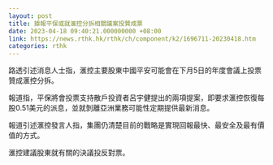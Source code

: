 ```yaml
---
layout: post
title: 據報平保或就滙控分拆相關議案投贊成票
date: 2023-04-18 09:40:21.000000000 +08:00
link: https://news.rthk.hk/rthk/ch/component/k2/1696711-20230418.htm
categories: rthk
---
```


路透引述消息人士指，滙控主要股東中國平安可能會在下月5日的年度會議上投票贊成滙控分拆。

報道指，平保將會投票支持散戶投資者呂宇健提出的兩項提案，即要求滙控恢復每股0.51美元的派息，並就剝離亞洲業務可能性定期提供最新消息。

報道引述滙控發言人指，集團仍清楚目前的戰略是實現回報最快、最安全及最有價值的方式。

滙控建議股東就有關的決議投反對票。
